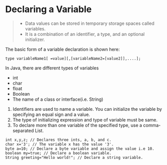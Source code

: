 # Declaring a Variable

>* Data values can be stored in temporary storage spaces called variables.
>* It is a combination of an identifier, a type, and an optional initializer.

The basic form of a variable declaration is shown here:

```
type variableName1[ =value][,[variableName2=[value2]],....];
```

In Java, there are different types of variables

* int
* char
* float
* Boolean
* The name of a class or interface(i.e. String)

1. Identifiers are used to name a variable. You can initialize the variable by specifying an equal sign and a value.
2. The type of initializing expression and type of variable must be same.
3. To declare more than one variable of the specified type, use a comma-separated List.

```
int x,y,z; // Declares three ints, a, b, and c.
char x='3'; // The variable x has the value '3'.
byte a=10; // Declare a byte variable and assign the value i.e 10.
boolean my=true; // Declare a boolean variable.
String greeting="Hello world!"; // Declare a string variable.
```
